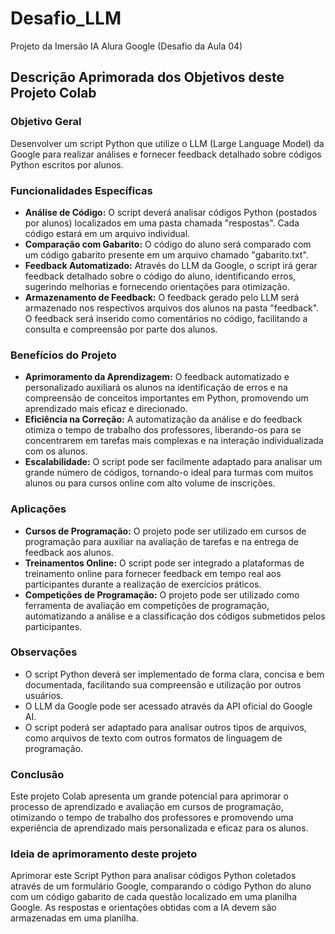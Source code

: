 # Desafio_LLM
Projeto da Imersão IA Alura Google (Desafio da Aula 04)

## Descrição Aprimorada dos Objetivos deste Projeto Colab

### Objetivo Geral

Desenvolver um script Python que utilize o LLM (Large Language Model) da Google para realizar análises e fornecer feedback detalhado sobre códigos Python escritos por alunos.

### Funcionalidades Específicas

* **Análise de Código:** O script deverá analisar códigos Python (postados por alunos) localizados em uma pasta chamada "respostas". Cada código estará em um arquivo individual.
* **Comparação com Gabarito:** O código do aluno será comparado com um código gabarito presente em um arquivo chamado "gabarito.txt".
* **Feedback Automatizado:** Através do LLM da Google, o script irá gerar feedback detalhado sobre o código do aluno, identificando erros, sugerindo melhorias e fornecendo orientações para otimização.
* **Armazenamento de Feedback:** O feedback gerado pelo LLM será armazenado nos respectivos arquivos dos alunos na pasta "feedback". O feedback será inserido como comentários no código, facilitando a consulta e compreensão por parte dos alunos.

### Benefícios do Projeto

* **Aprimoramento da Aprendizagem:** O feedback automatizado e personalizado auxiliará os alunos na identificação de erros e na compreensão de conceitos importantes em Python, promovendo um aprendizado mais eficaz e direcionado.
* **Eficiência na Correção:** A automatização da análise e do feedback otimiza o tempo de trabalho dos professores, liberando-os para se concentrarem em tarefas mais complexas e na interação individualizada com os alunos.
* **Escalabilidade:** O script pode ser facilmente adaptado para analisar um grande número de códigos, tornando-o ideal para turmas com muitos alunos ou para cursos online com alto volume de inscrições.

### Aplicações

* **Cursos de Programação:** O projeto pode ser utilizado em cursos de programação para auxiliar na avaliação de tarefas e na entrega de feedback aos alunos.
* **Treinamentos Online:** O script pode ser integrado a plataformas de treinamento online para fornecer feedback em tempo real aos participantes durante a realização de exercícios práticos.
* **Competições de Programação:** O projeto pode ser utilizado como ferramenta de avaliação em competições de programação, automatizando a análise e a classificação dos códigos submetidos pelos participantes.

### Observações

* O script Python deverá ser implementado de forma clara, concisa e bem documentada, facilitando sua compreensão e utilização por outros usuários.
* O LLM da Google pode ser acessado através da API oficial do Google AI.
* O script poderá ser adaptado para analisar outros tipos de arquivos, como arquivos de texto com outros formatos de linguagem de programação.

### Conclusão

Este projeto Colab apresenta um grande potencial para aprimorar o processo de aprendizado e avaliação em cursos de programação, otimizando o tempo de trabalho dos professores e promovendo uma experiência de aprendizado mais personalizada e eficaz para os alunos.

### Ideia de aprimoramento deste projeto

Aprimorar este Script Python para analisar códigos Python coletados através de um formulário Google, comparando o código Python do aluno com um código gabarito de cada questão localizado em uma planilha Google. As respostas e orientações obtidas com a IA devem são armazenadas em uma planilha.


